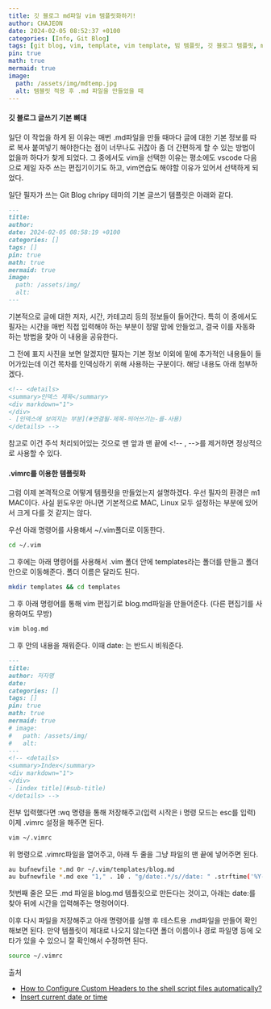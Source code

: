 ```yaml
---
title: 깃 블로그 md파일 vim 템플릿화하기! 
author: CHAJEON
date: 2024-02-05 08:52:37 +0100
categories: [Info, Git Blog]
tags: [git blog, vim, template, vim template, 빔 템플릿, 깃 블로그 템플릿, md 파일 템플릿]
pin: true
math: true
mermaid: true
image:
  path: /assets/img/mdtemp.jpg
  alt: 템블릿 적용 후 .md 파일을 만들었을 때
---
```

<!-- <details>
<summary>Index</summary>
<div markdown="1">
</div>
- [깃 블로그 글쓰기 기본 뼈대](#깃-블로그-글쓰기-기본-뼈대)
- [.vimrc를 이용한 템플릿화](#.vimrc를-이용한-템플릿화)
</details> -->

#### 깃 블로그 글쓰기 기본 뼈대
일단 이 작업을 하게 된 이유는 매번 .md파일을 만들 때마다 글에 대한 기본 정보를 따로 복사 붙여넣기 해야한다는 점이 너무나도 귀찮아 좀 더 간편하게 할 수 있는 방법이 없을까 하다가 찾게 되었다.
그 중에서도 vim을 선택한 이유는 평소에도 vscode 다음으로 제일 자주 쓰는 편집기이기도 하고, vim연습도 해야할 이유가 있어서 선택하게 되었다.

일단 필자가 쓰는 Git Blog chripy 테마의 기본 글쓰기 템플릿은 아래와 같다.

```md
---
title:
author:
date: 2024-02-05 08:58:19 +0100
categories: []
tags: []
pin: true
math: true
mermaid: true
image:
  path: /assets/img/
  alt:
---
```

기본적으로 글에 대한 저자, 시간, 카테고리 등의 정보들이 들어간다. 특히 이 중에서도 필자는 시간을 매번 직접 입력해야 하는 부분이 정말 맘에 안들었고, 결국 이를 자동화 하는 방법을 찾아 이 내용을 공유한다.

그 전에 표지 사진을 보면 알겠지만 필자는 기본 정보 이외에 밑에 추가적인 내용들이 들어가있는데 이건 목차를 인덱싱하기 위해 사용하는 구분이다. 해당 내용도 아래 첨부하겠다.

```md
<!-- <details>
<summary>인덱스 제목</summary>
<div markdown="1">
</div>
- [인덱스에 보여지는 부분](#연결될-제목-띄어쓰기는-를-사용)
</details> -->
```
참고로 이건 주석 처리되어있는 것으로 맨 앞과 맨 끝에 <\!-- , -->를 제거하면 정상적으로 사용할 수 있다.
#### .vimrc를 이용한 템플릿화
그럼 이제 본격적으로 어떻게 템플릿을 만들었는지 설명하겠다. 우선 필자의 환경은 m1 MAC이다. 사실 윈도우만 아니면 기본적으로 MAC, Linux 모두 설정하는 부분에 있어서 크게 다를 것 같지는 않다.

우선 아래 명령어를 사용해서 ~/.vim폴더로 이동한다.
```bash
cd ~/.vim
```

그 후에는 아래 명령어를 사용해서 .vim 폴더 안에 templates라는 폴더를 만들고 폴더 안으로 이동해준다. 폴더 이름은 달라도 된다.
```bash
mkdir templates && cd templates
```

그 후 아래 명령어를 통해 vim 편집기로 blog.md파일을 만들어준다. (다른 편집기를 사용하여도 무방)
```bash
vim blog.md
```

그 후 안의 내용을 채워준다. 이때 date: 는 반드시 비워준다.

```md
---
title:
author: 저자명
date:
categories: []
tags: []
pin: true
math: true
mermaid: true
# image:
#   path: /assets/img/
#   alt:
---
<!-- <details>
<summary>Index</summary>
<div markdown="1">
</div>
- [index title](#sub-title)
</details> -->
```

전부 입력했다면 :wq 명령을 통해 저장해주고(입력 시작은 i 명령 모드는 esc를 입력)
이제 .vimrc 설정을 해주면 된다.

```bash
vim ~/.vimrc
```

위 명령으로 .vimrc파일을 열어주고, 아래 두 줄을 그냥 파일의 맨 끝에 넣어주면 된다.

```bash
au bufnewfile *.md 0r ~/.vim/templates/blog.md
au bufnewfile *.md exe "1," . 10 . "g/date:.*/s//date: " .strftime('%Y-%m-%d %T %z')
```

첫번째 줄은 모든 .md 파일을 blog.md 템플릿으로 만든다는 것이고, 아래는 date:를 찾아 뒤에 시간을 입력해주는 명령어이다.

이후 다시 파일을 저장해주고 아래 명령어를 실행 후 테스트용 .md파일을 만들어 확인해보면 된다.
만약 템플릿이 제대로 나오지 않는다면 폴더 이름이나 경로 파일명 등에 오타가 있을 수 있으니 잘 확인해서 수정하면 된다.

```bash
source ~/.vimrc
```



출처
- [How to Configure Custom Headers to the shell script files automatically?](https://medium.com/@venumadhav888/how-to-configure-custom-headers-to-the-shell-script-files-automatically-a2d53aa4d0d2)
- [Insert current date or time](https://vim.fandom.com/wiki/Insert_current_date_or_time)
